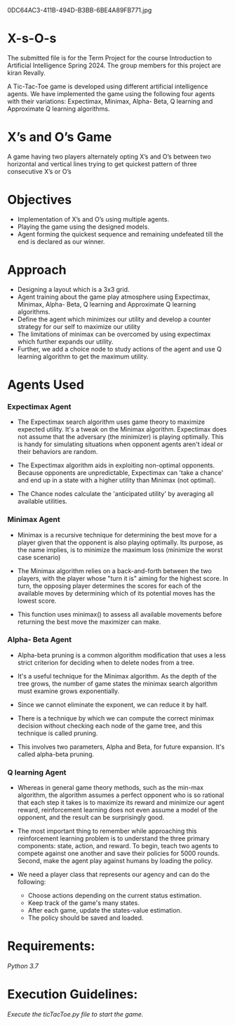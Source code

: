 0DC64AC3-411B-494D-B3BB-6BE4A89FB771.jpg
# X-s-O-s

The submitted file is for the Term Project for the course Introduction to Artificial Intelligence Spring 2024. The group members for this project are kiran Revally.

A Tic-Tac-Toe game is developed using different artificial intelligence agents. We have implemented the game using the following four agents with their variations: Expectimax, Minimax, Alpha- Beta, Q learning and Approximate Q learning algorithms.

# X’s and O’s Game

A game having two players alternately opting X’s and O’s between two horizontal and vertical lines trying to get quickest pattern of three consecutive X’s or O’s

# Objectives

* Implementation of X’s and O’s using multiple agents.
* Playing the game using the designed models.
* Agent forming the quickest sequence and remaining undefeated till the end is declared as our winner.

# Approach

* Designing a layout which is a 3x3 grid.
* Agent training about the game play atmosphere using Expectimax, Minimax, Alpha- Beta, Q learning and Approximate Q learning algorithms.
* Define the agent which minimizes our utility and develop a counter strategy for our self to maximize our utility
* The limitations of minimax can be overcomed by using expectimax which further expands our utility.
* Further, we add a choice node to study actions of the agent and use Q learning algorithm to get the maximum utility.

# Agents Used

### Expectimax Agent
* The Expectimax search algorithm uses game theory to maximize expected utility. It's a tweak on the Minimax algorithm. Expectimax does not assume that the adversary (the minimizer) is playing optimally. This is handy for simulating situations when opponent agents aren't ideal or their behaviors are random.

* The Expectimax algorithm aids in exploiting non-optimal opponents. Because opponents are unpredictable, Expectimax can 'take a chance' and end up in a state with a higher utility than Minimax (not optimal).

* The Chance nodes calculate the 'anticipated utility' by averaging all available utilities.
### Minimax Agent
* Minimax is a recursive technique for determining the best move for a player given that the opponent is also playing optimally. Its purpose, as the name implies, is to minimize the maximum loss (minimize the worst case scenario)

* The Minimax algorithm relies on a back-and-forth between the two players, with the player whose "turn it is" aiming for the highest score. In turn, the opposing player determines the scores for each of the available moves by determining which of its potential moves has the lowest score.

* This function uses minimax() to assess all available movements before returning the best move the maximizer can make.

### Alpha- Beta Agent
* Alpha-beta pruning is a common algorithm modification that uses a less strict criterion for deciding when to delete nodes from a tree.

* It's a useful technique for the Minimax algorithm. As the depth of the tree grows, the number of game states the minimax search algorithm must examine grows exponentially.

* Since we cannot eliminate the exponent, we can reduce it by half.

* There is a technique by which we can compute the correct minimax decision without checking each node of the game tree, and this technique is called pruning.

* This involves two parameters, Alpha and Beta, for future expansion. It's called alpha-beta pruning.

### Q learning Agent
* Whereas in general game theory methods, such as the min-max algorithm, the algorithm assumes a perfect opponent who is so rational that each step it takes is to maximize its reward and minimize our agent reward, reinforcement learning does not even assume a model of the opponent, and the result can be surprisingly good.

* The most important thing to remember while approaching this reinforcement learning problem is to understand the three primary components: state, action, and reward. To begin, teach two agents to compete against one another and save their policies for 5000 rounds. Second, make the agent play against humans by loading the policy.

* We need a player class that represents our agency and can do the following:
  * Choose actions depending on the current status estimation.
  * Keep track of the game's many states.
  * After each game, update the states-value estimation.
  * The policy should be saved and loaded.


# Requirements:
###### Python 3.7

# Execution Guidelines:
###### Execute the ticTacToe.py file to start the game.







